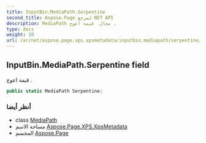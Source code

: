 ```yaml
---
title: InputBin.MediaPath.Serpentine
second_title: Aspose.Page لمرجع NET API
description: MediaPath مجال. قيمة اعوج .
type: docs
weight: 10
url: /ar/net/aspose.page.xps.xpsmetadata/inputbin.mediapath/serpentine/
---
```

## InputBin.MediaPath.Serpentine field

قيمة اعوج .

```csharp
public static MediaPath Serpentine;
```

### أنظر أيضا

* class [MediaPath](../)
* مساحة الاسم [Aspose.Page.XPS.XpsMetadata](../../inputbin.mediapath/)
* المجسم [Aspose.Page](../../../)



